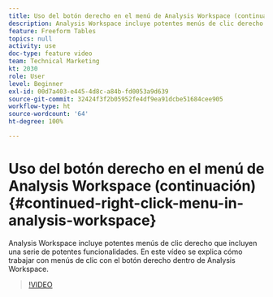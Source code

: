 ```yaml
---
title: Uso del botón derecho en el menú de Analysis Workspace (continuación)
description: Analysis Workspace incluye potentes menús de clic derecho que incluyen una serie de potentes funcionalidades. En este vídeo se explica cómo trabajar con menús de clic con el botón derecho dentro de Analysis Workspace.
feature: Freeform Tables
topics: null
activity: use
doc-type: feature video
team: Technical Marketing
kt: 2030
role: User
level: Beginner
exl-id: 00d7a403-e445-4d8c-a84b-fd0053a9d639
source-git-commit: 32424f3f2b05952fe4df9ea91dcbe51684cee905
workflow-type: ht
source-wordcount: '64'
ht-degree: 100%

---
```


# Uso del botón derecho en el menú de Analysis Workspace (continuación) {#continued-right-click-menu-in-analysis-workspace}

Analysis Workspace incluye potentes menús de clic derecho que incluyen una serie de potentes funcionalidades. En este vídeo se explica cómo trabajar con menús de clic con el botón derecho dentro de Analysis Workspace.

>[!VIDEO](https://video.tv.adobe.com/v/23982/?quality=12)
